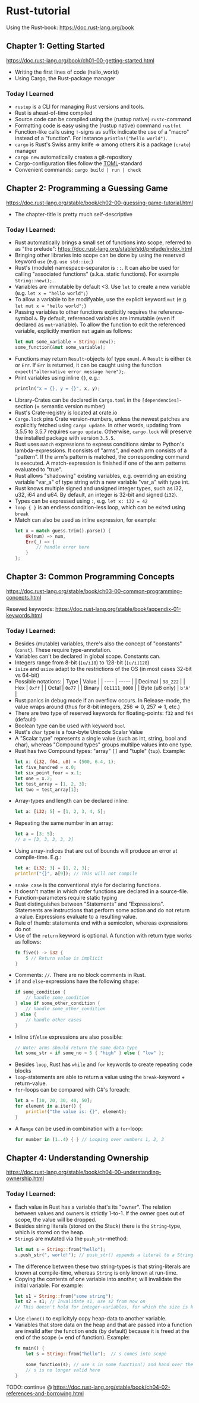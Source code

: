 # Rust-tutorial
Using the Rust-book: https://doc.rust-lang.org/book

## Chapter 1: Getting Started
https://doc.rust-lang.org/book/ch01-00-getting-started.html

- Writing the first lines of code (hello_world)
- Using Cargo, the Rust-package manager

### Today I Learned
- `rustup` is a CLI for managing Rust versions and tools.
- Rust is ahead-of-time compiled
- Source code can be compiled using the (rustup native) `rustc`-command
- Formatting code is easy using the (rustup native) command `rustfmt`
- Function-like calls using `!`-signs as suffix indicate the use of a "macro" instead of a "function". For instance `println!("hello world")`.
- `cargo` is Rust's Swiss army knife => among others it is a package (`crate`) manager
- `cargo new` automatically creates a git-repository
- Cargo-configuration files follow the [TOML](https://toml.io/en/)-standard
- Convenient commands: `cargo build | run | check`

## Chapter 2: Programming a Guessing Game
https://doc.rust-lang.org/stable/book/ch02-00-guessing-game-tutorial.html

- The chapter-title is pretty much self-descriptive

### Today I Learned:
- Rust automatically brings a small set of functions into scope, referred to as "the prelude": https://doc.rust-lang.org/stable/std/prelude/index.html
- Bringing other libraries into scope can be done by using the reserved keyword `use` (e.g. `use std::io;`)
- Rust's (module) namespace-separator is `::`. It can also be used for calling "associated functions" (a.k.a. static functions). For example `String::new();`.
- Variables are immutable by default <3. Use `let` to create a new variable (e.g. `let x = "hello world";`)
- To allow a variable to be modifyable, use the explicit keyword `mut` (e.g. `let mut x = "hello world";`)
- Passing variables to other functions explicitly requires the reference-symbol `&`. By default, referenced variables are immutable (even if declared as `mut`-variable). To allow the function to edit the referenced variable, explicitly mention `mut` again as follows:
    ```rust
    let mut some_variable = String::new();
    some_function(&mut some_variable);
    ```
- Functions may return `Result`-objects (of type `enum`). A `Result` is either `Ok` or `Err`. If `Err` is returned, it can be caught using the function `expect("alternative error message here");`.
- Print variables using inline `{}`, e.g.:
    ```rust
    println("x = {}, y = {}", x, y);
    ```
- Library-Crates can be declared in `Cargo.toml` in the `[dependencies]`-section (+ semantic version number)
- Rust's Crate-registry is located at crate.io
- `Cargo.lock` pins Crate version-numbers, unless the newest patches are explicitly fetched using `cargo update`. In other words, updating from 3.5.5 to 3.5.7 requires `cargo update`. Otherwise, `cargo.lock` will preserve the installed package with version `3.5.5`.
- Rust uses `match` expressions to express conditions simlar to Python's lambda-expressions. It consists of "arms", and each arm consists of a "pattern". If the arm's pattern is matched, the corresponding command is executed. A match-expression is finished if one of the arm patterns evaluated to "true".
- Rust allows "shadowing" existing variables, e.g. overriding an existing variable "var_a" of type string with a new variable "var_a" with type int.
- Rust knows multiple signed and unsigned integer types, such as i32, u32, i64 and u64. By default, an integer is 32-bit and signed (`i32`).
- Types can be expressed using `:`, e.g. `let x: i32 = 42`
- `loop { }` is an endless condition-less loop, which can be exited using `break`
- Match can also be used as inline expression, for example: 
    ```rust
    let x = match guess.trim().parse() {
        Ok(num) => num,
        Err(_) => {
            // handle error here
        }
    };
    ```


## Chapter 3: Common Programming Concepts
https://doc.rust-lang.org/stable/book/ch03-00-common-programming-concepts.html

Reseved keywords: https://doc.rust-lang.org/stable/book/appendix-01-keywords.html


### Today I Learned:
- Besides (mutable) variables, there's also the concept of "constants" (`const`). These require type-annotation.
- Variables can't be declared in global scope. Constants can.
- Integers range from 8-bit (`[u/i]8`) to 128-bit (`[u/i]128`)
- `isize` and `usize` adapt to the restrictions of the OS (in most cases 32-bit vs 64-bit)
- Possible notations:
    | Type | Value |
    | ---- | ----- |
    | Decimal | `98_222` |
    | Hex | `0xff` |
    | Octal | `0o77` |
    | Binary | `0b1111_0000` |
    | Byte (u8 only) | `b'A'` |
- Rust panics in debug mode if an overflow occurs. In Release-mode, the value wraps around (thus for 8-bit integers, 256 => 0, 257 => 1, etc.)
- There are two type of reserved keywords for floating-points: `f32` and `f64` (default)
- Boolean type can be used with keyword `bool`
- Rust's `char` type is a four-byte Unicode Scalar Value
- A "Scalar type" represents a single value (such as int, string, bool and char), whereas "Compound types" groups multilpe values into one type.
- Rust has two Compound types: "array" `[]` and "tuple" (`tup`). Example:
    ```rust
    let x: (i32, f64, u8) = (500, 6.4, 1);
    let five_hundred = x.0;
    let six_point_four = x.1;
    let one = x.2;
    let test_array = [1, 2, 3];
    let two = test_array[1];
    ```
- Array-types and length can be declared inline:
    ```rust
    let a: [i32; 5] = [1, 2, 3, 4, 5];
    ```
- Repeating the same number in an array:
    ```rust
    let a = [3; 5];
    // a = [3, 3, 3, 3, 3]
    ```
- Using array-indices that are out of bounds will produce an error at compile-time. E.g.:
    ```rust
    let a: [i32; 3] = [1, 2, 3];
    println!("{}", a[9]); // This will not compile
    ```
- `snake case` is the conventional style for declaring functions.
- It doesn't matter in which order functions are declared in a source-file.
- Function-parameters require static typing
- Rust distinguishes between "Statements" and "Expressions". Statements are instructions that perform some action and do not return a value. Expressions evaluate to a resulting value.
- Rule of thumb: statements end with a semicolon, whereas expressions do not
- Use of the `return` keyword is optional. A function with return type works as follows:
    ```rust
    fn five() -> i32 {
        5 // Return value is implicit
    }
    ```
- Comments: `//`. There are no block comments in Rust.
- `if` and `else`-expressions have the following shape:
    ```rust
    if some_condition {
        // handle some_condition
    } else if some_other_condition {
        // handle some_other_condition
    } else {
        // handle other cases
    }
- Inline `if`/`else` expressions are also possible:
    ```rust
    // Note: arms should return the same data-type
    let some_str = if some_no > 5 { "high" } else { "low" };
    ```
- Besides `loop`, Rust has `while` and `for` keywords to create repeating code blocks
- `loop`-statements are able to return a value using the `break`-keyword + return-value.
- `for`-loops can be compared with C#'s foreach:
    ```rust
    let a = [10, 20, 30, 40, 50];
    for element in a.iter() {
        println!("the value is: {}", element);
    }
    ```
- A `Range` can be used in combination with a `for`-loop:
    ```rust
    for number in (1..4) { } // Looping over numbers 1, 2, 3
    ```

## Chapter 4: Understanding Ownership
https://doc.rust-lang.org/stable/book/ch04-00-understanding-ownership.html



### Today I Learned:
- Each value in Rust has a variable that's its "owner". The relation between values and owners is strictly 1-to-1. If the owner goes out of scope, the value will be dropped.
- Besides string literals (stored on the Stack) there is the `String`-type, which is stored on the heap.
- `String`s are mutated via the `push_str`-method:
    ```rust
    let mut s = String::from("hello");
    s.push_str(", world!"); // push_str() appends a literal to a String
    ```
- The difference between these two string-types is that string-literals are known at compile-time, whereas `String` is only known at run-time.
- Copying the contents of one variable into another, will invalidate the initial variable. For example:
    ```rust
    let s1 = String::from("some string");
    let s2 = s1; // Invalidate s1, use s2 from now on
    // This doesn't hold for integer-variables, for which the size is known at compile-time and are therefore stored on the Stack
    ```
- Use `clone()` to explicityly copy heap-data to another variable.
- Variables that store data on the heap and that are passed into a function are invalid after the function ends (by default) because it is freed at the end of the scope (= end of function). Example:
    ```rust
    fn main() {
        let s = String::from("hello");  // s comes into scope

        some_function(s); // use s in some_function() and hand over the ownership 
        // s is no longer valid here
    }
    ```

TODO: continue @ https://doc.rust-lang.org/stable/book/ch04-02-references-and-borrowing.html
